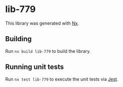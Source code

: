 # lib-779

This library was generated with [Nx](https://nx.dev).

## Building

Run `nx build lib-779` to build the library.

## Running unit tests

Run `nx test lib-779` to execute the unit tests via [Jest](https://jestjs.io).
